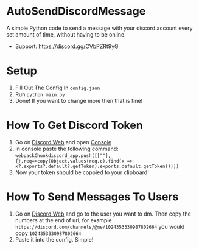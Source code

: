 # AutoSendDiscordMessage
A simple Python code to send a message with your discord account every set amount of time, without having to be online.

- Support: https://discord.gg/CVbPZRt9yG
# Setup
1. Fill Out The Config In `config.json`
2. Run `python main.py`
3. Done! If you want to change more then that is fine!
# How To Get Discord Token
1. Go on [Discord Web](https://discord.com/app) and open [Console](https://www.youtube.com/watch?v=nFFKnWw-_Ys&ab_channel=MDTechVideos)
2. In console paste the following command: `webpackChunkdiscord_app.push([[""],{},req=>copy(Object.values(req.c).find(x => x?.exports?.default?.getToken).exports.default.getToken())])`
3. Now your token should be coppied to your clipboard!
# How To Send Messages To Users
1. Go on [Discord Web](https://discord.com/app) and go to the user you want to dm. Then copy the numbers at the end of url, for example `https://discord.com/channels/@me/1024353330987802664` you would copy `1024353330987802664`
2. Paste it into the config. Simple!
